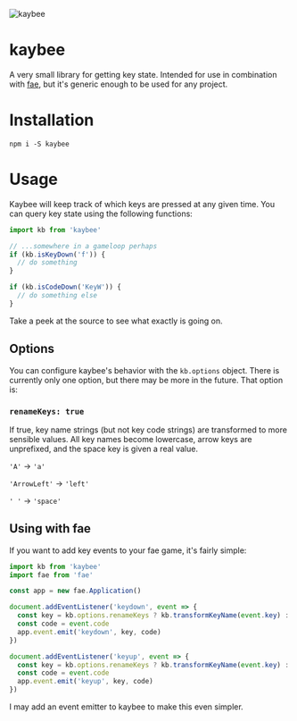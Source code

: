 ![kaybee](http://i.imgur.com/ngOrZvG.png)
# kaybee
A very small library for getting key state. Intended for use in combination with [fae](https://github.com/sambrosia/fae), but it's generic enough to be used for any project.

# Installation
`npm i -S kaybee`

# Usage
Kaybee will keep track of which keys are pressed at any given time. You can query key state using the following functions:

```javascript
import kb from 'kaybee'

// ...somewhere in a gameloop perhaps
if (kb.isKeyDown('f')) {
  // do something
}

if (kb.isCodeDown('KeyW')) {
  // do something else
}
```

Take a peek at the source to see what exactly is going on.

## Options
You can configure kaybee's behavior with the `kb.options` object. There is currently only one option, but there may be more in the future. That option is:

### `renameKeys: true`
If true, key name strings (but not key code strings) are transformed to more sensible values. All key names become lowercase, arrow keys are unprefixed, and the space key is given a real value.

`'A'` -> `'a'`

`'ArrowLeft'` -> `'left'`

`' '` -> `'space'`

## Using with fae
If you want to add key events to your fae game, it's fairly simple:

```javascript
import kb from 'kaybee'
import fae from 'fae'

const app = new fae.Application()

document.addEventListener('keydown', event => {
  const key = kb.options.renameKeys ? kb.transformKeyName(event.key) : event.key
  const code = event.code
  app.event.emit('keydown', key, code)
})

document.addEventListener('keyup', event => {
  const key = kb.options.renameKeys ? kb.transformKeyName(event.key) : event.key
  const code = event.code
  app.event.emit('keyup', key, code)
})
```

I may add an event emitter to kaybee to make this even simpler.
